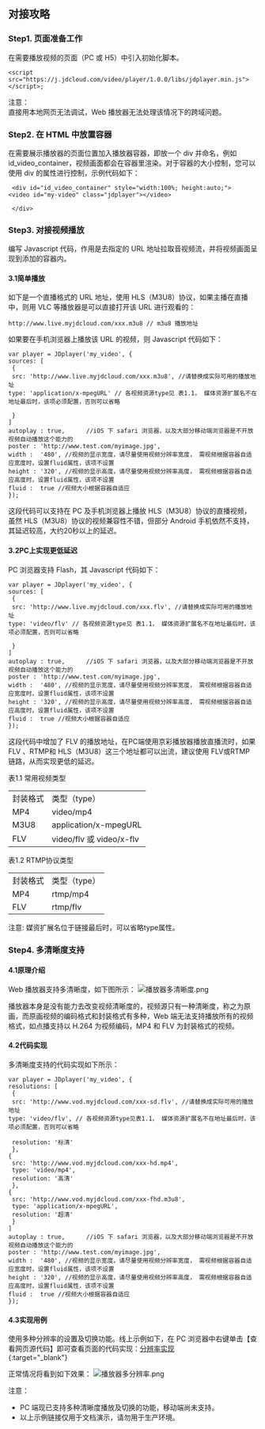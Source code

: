 ## 对接攻略
### Step1. 页面准备工作  
在需要播放视频的页面（PC 或 H5）中引入初始化脚本。
```
<script src="https://j.jdcloud.com/video/player/1.0.0/libs/jdplayer.min.js"></script>;
```
注意：  
直接用本地网页无法调试，Web 播放器无法处理该情况下的跨域问题。

### Step2. 在 HTML 中放置容器
在需要展示播放器的页面位置加入播放器容器，即放一个 div 并命名，例如 id_video_container，视频画面都会在容器里渲染。对于容器的大小控制，您可以使用 div 的属性进行控制，示例代码如下：
```
 <div id="id_video_container" style="width:100%; height:auto;">
<video id="my-video" class="jdplayer"></video>

 </div> 
 ```
### Step3. 对接视频播放
编写 Javascript 代码，作用是去指定的 URL 地址拉取音视频流，并将视频画面呈现到添加的容器内。
#### 3.1简单播放
如下是一个直播格式的 URL 地址，使用 HLS（M3U8）协议，如果主播在直播中，则用 VLC 等播放器是可以直接打开该 URL 进行观看的：
```
http://www.live.myjdcloud.com/xxx.m3u8 // m3u8 播放地址
```

如果要在手机浏览器上播放该 URL 的视频，则 Javascript 代码如下：
```
var player = JDplayer('my_video', {
sources: [
 {
 src: 'http://www.live.myjdcloud.com/xxx.m3u8', //请替换成实际可用的播放地址
type: 'application/x-mpegURL' // 各视频资源type见 表1.1， 媒体资源扩展名不在地址最后时，该项必须配置，否则可以省略

 }
]
autoplay : true,      //iOS 下 safari 浏览器，以及大部分移动端浏览器是不开放视频自动播放这个能力的
poster : 'http://www.test.com/myimage.jpg',
width :  '480', //视频的显示宽度，请尽量使用视频分辨率宽度， 需视频根据容器自适应宽度时，设置fluid属性，该项不设置
height : '320', //视频的显示高度，请尽量使用视频分辨率高度， 需视频根据容器自适应高度时，设置fluid属性，该项不设置
fluid :  true //视频大小根据容器自适应
});
```

这段代码可以支持在 PC 及手机浏览器上播放 HLS（M3U8）协议的直播视频，虽然 HLS（M3U8）协议的视频兼容性不错，但部分 Android 手机依然不支持，其延迟较高，大约20秒以上的延迟。

#### 3.2PC上实现更低延迟
PC 浏览器支持 Flash，其 Javascript 代码如下：
```
var player = JDplayer('my_video', {
sources: [
 {
 src: 'http://www.live.myjdcloud.com/xxx.flv', //请替换成实际可用的播放地址
type: 'video/flv' // 各视频资源type见 表1.1， 媒体资源扩展名不在地址最后时，该项必须配置，否则可以省略

 }
]
autoplay : true,      //iOS 下 safari 浏览器，以及大部分移动端浏览器是不开放视频自动播放这个能力的
poster : 'http://www.test.com/myimage.jpg',
width :  '480', //视频的显示宽度，请尽量使用视频分辨率宽度， 需视频根据容器自适应宽度时，设置fluid属性，该项不设置
height : '320', //视频的显示高度，请尽量使用视频分辨率高度， 需视频根据容器自适应高度时，设置fluid属性，该项不设置
fluid :  true //视频大小根据容器自适应
});
```

这段代码中增加了 FLV 的播放地址，在PC端使用京彩播放器播放直播流时，如果 FLV 、RTMP和 HLS（M3U8）这三个地址都可以出流，建议使用 FLV或RTMP 链路，从而实现更低的延迟。

表1.1 常用视频类型
<table>
<tr>
    <td>封装格式</td>
    <td>类型（type）</td>
</tr>
<tr>
    <td>MP4</td>
    <td>video/mp4</td>
</tr>
<tr>
    <td>M3U8</td>
    <td>application/x-mpegURL</td>
</tr>
<tr>
    <td>FLV</td>
    <td>video/flv 或 video/x-flv</td>
</tr>                
</table>

表1.2  RTMP协议类型
<table>
<tr>
    <td>封装格式</td>
    <td>类型（type）</td>
</tr>
<tr>
    <td>MP4</td>
    <td>rtmp/mp4</td>
</tr>
<tr>
    <td>FLV</td>
    <td>rtmp/flv</td>
</tr>                
</table>
注意: 媒资扩展名位于链接最后时，可以省略type属性。

### Step4. 多清晰度支持
#### 4.1原理介绍
Web 播放器支持多清晰度，如下图所示：
![播放器多清晰度.png](https://github.com/jdcloudcom/cn/blob/cn-Player-Service-SDK/image/Player-Service-SDK/web播放器1.png)

播放器本身是没有能力去改变视频清晰度的，视频源只有一种清晰度，称之为原画，而原画视频的编码格式和封装格式有多种，Web 端无法支持播放所有的视频格式，如点播支持以 H.264 为视频编码，MP4 和 FLV 为封装格式的视频。

#### 4.2代码实现
多清晰度支持的代码实现如下所示：
```
var player = JDplayer('my_video', {
resolutions: [
 {
 src: 'http://www.vod.myjdcloud.com/xxx-sd.flv', //请替换成实际可用的播放地址
type: 'video/flv', // 各视频资源type见表1.1， 媒体资源扩展名不在地址最后时，该项必须配置，否则可以省略

 resolution: '标清'
 },
{
 src: 'http://www.vod.myjdcloud.com/xxx-hd.mp4', 
 type: 'video/mp4',  
 resolution: '高清'
 },
{
 src: 'http://www.vod.myjdcloud.com/xxx-fhd.m3u8', 
 type: 'application/x-mpegURL',  
 resolution: '超清'
 }
]
autoplay : true,      //iOS 下 safari 浏览器，以及大部分移动端浏览器是不开放视频自动播放这个能力的
poster : 'http://www.test.com/myimage.jpg',
width :  '480', //视频的显示宽度，请尽量使用视频分辨率宽度， 需视频根据容器自适应宽度时，设置fluid属性，该项不设置
height : '320', //视频的显示高度，请尽量使用视频分辨率高度， 需视频根据容器自适应高度时，设置fluid属性，该项不设置
fluid :  true //视频大小根据容器自适应
});
```

#### 4.3实现用例
使用多种分辨率的设置及切换功能。线上示例如下，在 PC 浏览器中右键单击【查看网页源代码】即可查看页面的代码实现：<a href="https://j.jdcloud.com/video/player/1.0.0/index.html">分辨率实现</a><br/>{:target="_blank"}

正常情况将看到如下效果：
![播放器多分辨率.png](https://github.com/jdcloudcom/cn/blob/cn-Player-Service-SDK/image/Player-Service-SDK/web%E6%92%AD%E6%94%BE%E5%99%A82.png)

注意：
* PC 端现已支持多种清晰度播放及切换的功能，移动端尚未支持。  
* 以上示例链接仅用于文档演示，请勿用于生产环境。
